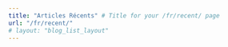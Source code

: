```yaml
---
title: "Articles Récents" # Title for your /fr/recent/ page
url: "/fr/recent/"
# layout: "blog_list_layout"
---
```

